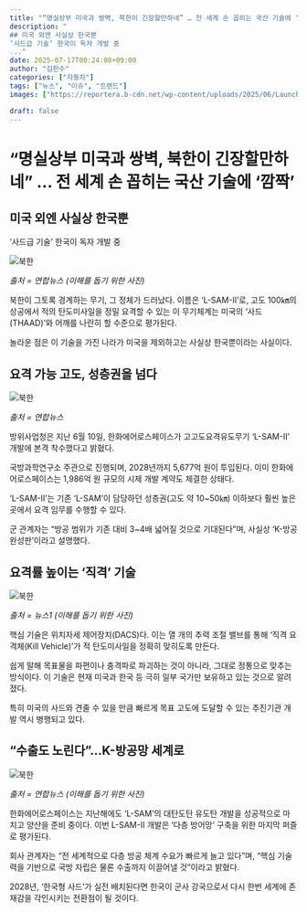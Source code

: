 ```yaml
---
title: "“명실상부 미국과 쌍벽, 북한이 긴장할만하네” … 전 세계 손 꼽히는 국산 기술에 ‘깜짝’"
description: "
## 미국 외엔 사실상 한국뿐
‘사드급 기술’ 한국이 독자 개발 중
..."
date: 2025-07-17T00:24:08+09:00
author: "김한수"
categories: ["자동차"]
tags: ["뉴스", "이슈", "트렌드"]
images: ["https://reportera.b-cdn.net/wp-content/uploads/2025/06/Launch-of-development-of-L-SAM-II-1024x576.jpg"]

draft: false
---
```


# “명실상부 미국과 쌍벽, 북한이 긴장할만하네” … 전 세계 손 꼽히는 국산 기술에 ‘깜짝’


## 미국 외엔 사실상 한국뿐
‘사드급 기술’ 한국이 독자 개발 중


![북한](https://reportera.b-cdn.net/wp-content/uploads/2025/06/Launch-of-development-of-L-SAM-II-1024x576.jpg)

*출처 = 연합뉴스 (이해를 돕기 위한 사진)*

북한이 그토록 경계하는 무기, 그 정체가 드러났다. 이름은 ‘L-SAM-II’로, 고도 100㎞의 상공에서 적의 탄도미사일을 정밀 요격할 수 있는 이 무기체계는 미국의 ‘사드(THAAD)’와 어깨를 나란히 할 수준으로 평가된다.

놀라운 점은 이 기술을 가진 나라가 미국을 제외하고는 사실상 한국뿐이라는 사실이다.


## 요격 가능 고도, 성층권을 넘다


![북한](https://reportera.b-cdn.net/wp-content/uploads/2025/06/L-SAM-II-1024x574.jpg)

*출처 = 연합뉴스*

방위사업청은 지난 6월 10일, 한화에어로스페이스가 고고도요격유도무기 ‘L-SAM-II’ 개발에 본격 착수했다고 밝혔다.

국방과학연구소 주관으로 진행되며, 2028년까지 5,677억 원이 투입된다. 이미 한화에어로스페이스는 1,986억 원 규모의 시제 개발 계약도 체결한 상태다.

‘L-SAM-II’는 기존 ‘L-SAM’이 담당하던 성층권(고도 약 10~50㎞) 이하보다 훨씬 높은 곳에서 요격 임무를 수행할 수 있다.

군 관계자는 “방공 범위가 기존 대비 3~4배 넓어질 것으로 기대된다”며, 사실상 ‘K-방공 완성판’이라고 설명했다.


## 요격률 높이는 ‘직격’ 기술


![북한](https://reportera.b-cdn.net/wp-content/uploads/2025/06/L-SAM-1-1024x573.jpg)

*출처 = 뉴스1 (이해를 돕기 위한 사진)*

핵심 기술은 위치자세 제어장치(DACS)다. 이는 열 개의 추력 조절 밸브를 통해 ‘직격 요격체(Kill Vehicle)’가 적 탄도미사일을 정확히 맞히도록 만든다.

쉽게 말해 목표물을 파편이나 충격파로 파괴하는 것이 아니라, 그대로 정통으로 맞추는 방식이다. 이 기술은 현재 미국과 한국 등 극히 일부 국가만 보유하고 있는 것으로 알려졌다.

특히 미국의 사드와 견줄 수 있을 만큼 빠르게 목표 고도에 도달할 수 있는 추진기관 개발 역시 병행되고 있다.


## “수출도 노린다”…K-방공망 세계로


![북한](https://reportera.b-cdn.net/wp-content/uploads/2025/06/L-SAM-1024x800.jpg)

*출처 = 연합뉴스 (이해를 돕기 위한 사진)*

한화에어로스페이스는 지난해에도 ‘L-SAM’의 대탄도탄 유도탄 개발을 성공적으로 마치고 양산을 준비 중이다. 이번 L-SAM-II 개발은 ‘다층 방어망’ 구축을 위한 마지막 퍼즐로 평가된다.

회사 관계자는 “전 세계적으로 다층 방공 체계 수요가 빠르게 늘고 있다”며, “핵심 기술력을 기반으로 국방 자립은 물론 수출까지 이끌어낼 것”이라고 밝혔다.

2028년, ‘한국형 사드’가 실전 배치된다면 한국이 군사 강국으로서 다시 한번 세계에 존재감을 각인시키는 전환점이 될 것이다.
